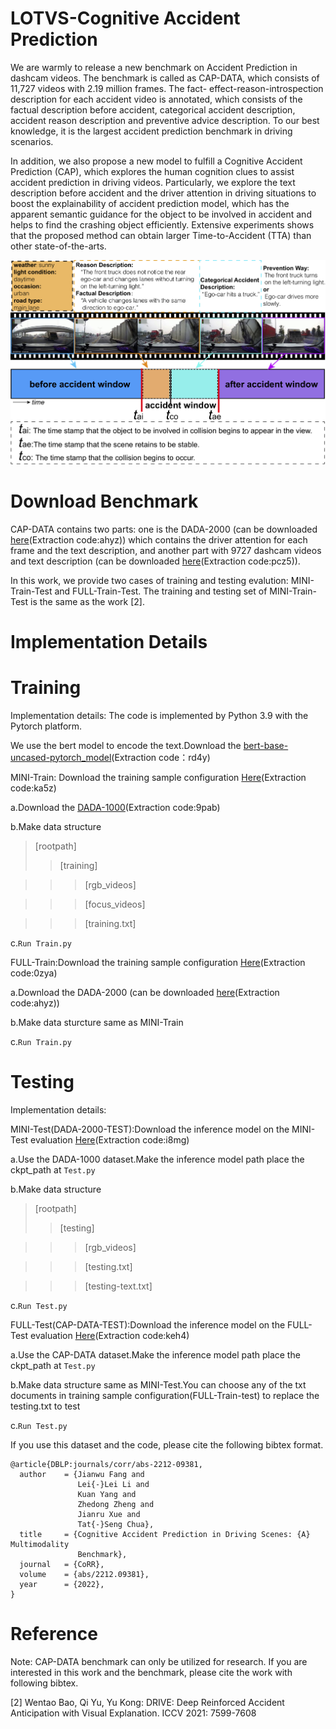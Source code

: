 # LOTVS-Cognitive Accident Prediction
We are warmly to release a new benchmark on Accident Prediction in dashcam videos. The benchmark is called as CAP-DATA, which consists of 11,727 videos with 2.19 million frames. The fact- effect-reason-introspection description for each accident video is annotated, which consists of the factual description before accident, categorical accident description, accident reason description and preventive advice description. To our best knowledge, it is the largest accident prediction benchmark in driving scenarios.

In addition, we also propose a new model to fulfill a Cognitive Accident Prediction (CAP), which explores the human cognition clues to assist accident prediction in driving videos. Particularly, we explore the text description before accident and the driver attention in driving situations to boost the explainability of accident prediction model, which has the apparent semantic guidance for the object to be involved in accident and helps to find the crashing object efficiently. Extensive experiments shows that the proposed method can obtain larger Time-to-Accident (TTA) than other state-of-the-arts.


![image](https://github.com/JWFanggit/LOTVS-CAP/blob/main/CAP-DATA.png)

# Download Benchmark
CAP-DATA contains two parts: one is the DADA-2000 (can be downloaded [here](https://pan.baidu.com/s/1oxoQKYIaNCkLCxVCrOwgHw?pwd=ahyz)(Extraction code:ahyz)) which contains the driver attention for each frame and the text description, and another part with 9727 dashcam videos and text description (can be downloaded [here](https://pan.baidu.com/s/1QjrTiBEVLgwBPnGkBOKaZg?pwd=pcz5 )(Extraction code:pcz5)). 

In this work, we provide two cases of training and testing evalution: MINI-Train-Test and FULL-Train-Test. The training and testing set of MINI-Train-Test is the same as the work [2].

# Implementation Details
# Training
Implementation details:
The code is implemented by Python 3.9 with the Pytorch platform. 

We use the bert model to encode the text.Download the [bert-base-uncased-pytorch_model](https://pan.baidu.com/s/1vnPIOLn7s_4MZyISjP5a0A)(Extraction code：rd4y)

MINI-Train: Download the training sample configuration [Here](https://pan.baidu.com/s/1SOLOM01OMlZSz5a7s2khHA )(Extraction code:ka5z)
   
a.Download the [DADA-1000](https://pan.baidu.com/share/init?surl=RfNjeW0Rjj6R4N7beSTYrA)(Extraction code:9pab)

b.Make data structure
>[rootpath]
>>[training]

>>>[rgb_videos]

>>>[focus_videos]

>>>[training.txt]

c.```Run Train.py```

FULL-Train:Download the training sample configuration [Here](https://pan.baidu.com/s/1Ls_qZZU_IMl6D8Muu7cMVg )(Extraction code:0zya)
                  
a.Download the DADA-2000 (can be downloaded [here](https://pan.baidu.com/s/1oxoQKYIaNCkLCxVCrOwgHw?pwd=ahyz)(Extraction code:ahyz))

b.Make data sturcture same as MINI-Train

c.```Run Train.py```

# Testing
Implementation details:

MINI-Test(DADA-2000-TEST):Download the inference model on the MINI-Test evaluation [Here](https://pan.baidu.com/s/1tgXcaEaWQdgmoB7eubuZfA)(Extraction code:i8mg)

a.Use the DADA-1000 dataset.Make the inference model path place the ckpt_path at ```Test.py```

b.Make data structure
>[rootpath]
>>[testing]

>>>[rgb_videos]

>>>[testing.txt]

>>>[testing-text.txt]


c.```Run Test.py```

FULL-Test(CAP-DATA-TEST):Download the inference model on the FULL-Test evaluation [Here](https://pan.baidu.com/s/13iFDdi_aInqQBFOJHOXl8w)(Extraction code:keh4)

a.Use the CAP-DATA dataset.Make the inference model path place the ckpt_path at ```Test.py```

b.Make data structure same as MINI-Test.You can choose any of the txt documents in training sample configuration(FULL-Train-test) to replace the testing.txt to test

c.```Run Test.py```

If you use this dataset and the code, please cite the following bibtex format.
```
@article{DBLP:journals/corr/abs-2212-09381,
  author    = {Jianwu Fang and
               Lei{-}Lei Li and
               Kuan Yang and
               Zhedong Zheng and
               Jianru Xue and
               Tat{-}Seng Chua},
  title     = {Cognitive Accident Prediction in Driving Scenes: {A} Multimodality
               Benchmark},
  journal   = {CoRR},
  volume    = {abs/2212.09381},
  year      = {2022},
}
```
# Reference

Note: CAP-DATA benchmark can only be utilized for research. If you are interested in this work and the benchmark, please cite the work with following bibtex.

[2] Wentao Bao, Qi Yu, Yu Kong: DRIVE: Deep Reinforced Accident Anticipation with Visual Explanation. ICCV 2021: 7599-7608


